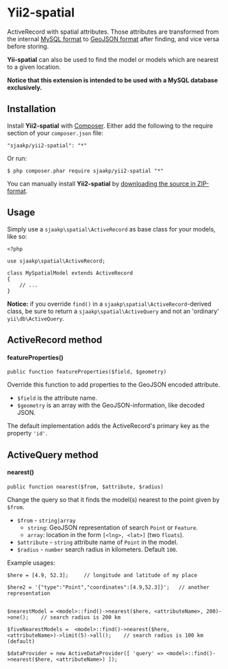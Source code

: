 Yii2-spatial
============

ActiveRecord with spatial attributes. Those attributes are transformed from the internal [MySQL format](https://dev.mysql.com/doc/refman/5.5/en/spatial-datatypes.html) to [GeoJSON format](http://geojson.org/geojson-spec.html) after finding, and vice versa before storing.

**Yii-spatial** can also be used to find the model or models which are nearest to a given location.

**Notice that this extension is intended to be used with a MySQL database exclusively.**

## Installation ##

Install **Yii2-spatial** with [Composer](https://getcomposer.org/). Either add the following to the require section of your `composer.json` file:

`"sjaakp/yii2-spatial": "*"` 

Or run:

`$ php composer.phar require sjaakp/yii2-spatial "*"` 

You can manually install **Yii2-spatial** by [downloading the source in ZIP-format](https://github.com/sjaakp/yii2-spatial/archive/master.zip).

## Usage ##

Simply use a `sjaakp\spatial\ActiveRecord` as base class for your models, like so:

	<?php

	use sjaakp\spatial\ActiveRecord;

	class MySpatialModel extends ActiveRecord
	{
	    // ...
	}


**Notice:** if you override `find()` in a `sjaakp\spatial\ActiveRecord`-derived class, be sure to return a `sjaakp\spatial\ActiveQuery` and not an 'ordinary' `yii\db\ActiveQuery`.

## ActiveRecord method ##

#### featureProperties() ####


    public function featureProperties($field, $geometry)

Override this function to add properties to the GeoJSON encoded attribute.

- `$field` is the attribute name.
- `$geometry` is an array with the GeoJSON-information, like decoded JSON.

The default implementation adds the ActiveRecord's primary key as the property `'id'`.

## ActiveQuery method ##

#### nearest() ####

    public function nearest($from, $attribute, $radius)

Change the query so that it finds the model(s) nearest to the point given by `$from`.

- `$from` - `string|array`
     - `string`: GeoJSON representation of search `Point` or `Feature`.
     - `array`:  location in the form `[<lng>, <lat>]` (two `floats`).
- `$attribute` - `string` attribute name of `Point` in the model.
- `$radius` - `number` search radius in kilometers. Default `100`.

Example usages:

    $here = [4.9, 52.3];     // longitude and latitude of my place

	$here2 = '{"type":"Point","coordinates":[4.9,52.3]}';	// another representation
     

	$nearestModel = <model>::find()->nearest($here, <attributeName>, 200)->one();    // search radius is 200 km
    
	$fiveNearestModels =  <model>::find()->nearest($here, <attributeName>)->limit(5)->all();	// search radius is 100 km (default)
    
	$dataProvider = new ActiveDataProvider([ 'query' => <model>::find()->nearest($here, <attributeName>) ]);
